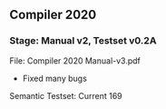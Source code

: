 ## Compiler 2020

### Stage: Manual v2, Testset v0.2A
File: Compiler 2020 Manual-v3.pdf     
- Fixed many bugs
     
Semantic Testset: Current 169
